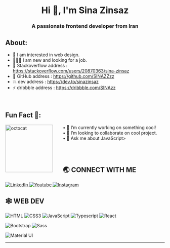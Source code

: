 
<!---
SINAZZzz/SINAZZzz is a ✨ special ✨ repository because its `README.md` (this file) appears on your GitHub profile.
You can click the Preview link to take a look at your changes.
--->

<h1 align="center">Hi 👋, I'm Sina Zinsaz</h1>
<h3 align="center">A passionate frontend developer from Iran</h3>

 ## About:
- 👀 I am interested in web design.
- 👩🏾‍💻 I am new and looking for a job.
- 🌝 Stackoverflow address : https://stackoverflow.com/users/20870363/sina-zinsaz
- 🌼 GitHub address : https://github.com/SINAZZzz
- 💥 dev address : https://dev.to/sinazinsaz
- ⚡️ dribbble address : https://dribbble.com/SINAzz

<br />

## Fun Fact 🎈:

<!-- <img align="left" height="150" src="https://raw.githubusercontent.com/hicodersofficial/images/main/giphy%20(2).gif" style="margin-right: 2rem;"> -->
<img align="left" height="150" src="https://user-images.githubusercontent.com/69384657/179312151-fdabe3af-823f-41ab-a6d4-17a72af4e9e8.png" alt="octocat" style="margin-right: 2rem;" />


• 🔭 I’m currently working on something cool! <br />
• 👯 I’m looking to collaborate on cool project. <br />
• 💬 Ask me about JavaScript><br/>
</span>

<br />
<br />

## 🌏 **CONNECT WITH ME**

<a  href="[https://www.linkedin.com/company/hi-coders/](https://www.linkedin.com/in/sina-zinsaz-a71061244/)">
    <img src="https://img.shields.io/badge/LinkedIn-0077B5?style=for-the-badge&logo=linkedin&logoColor=white" title="LinkedIn"  alt="LinkedIn"/> <a href="https://www.youtube.com/@sinarage"> 
    <img src="https://img.shields.io/badge/YouTube-FF0000?style=for-the-badge&logo=youtube&logoColor=white" title="Youtube"  alt="Youtube"/>
</a>

<a href="[https://www.instagram.com/hi.coders](https://www.instagram.com/sina_rage/)"> 
    <img src="https://img.shields.io/badge/Instagram-E4405F?style=for-the-badge&logo=instagram&logoColor=white" title="Instagram"  alt="Instagram"/>
</a>


</a>
<!-- <a href="https://discord.gg/TTsSYUJzDa"> 
    <img src="https://img.shields.io/badge/Discord-7289DA?style=for-the-badge&logo=discord&logoColor=white" title="Discord"  alt="Discord"/>
</a> -->
<!-- <a href="https://codepen.io/hicoders"> 
    <img src="https://img.shields.io/badge/Codepen-000000?style=for-the-badge&logo=codepen&logoColor=white" title="Codepen"  alt="Codepen"/>
</a> -->
<br /> 

 ## 🕸️ **WEB DEV**

![HTML](https://img.shields.io/badge/HTML5-E34F26?style=for-the-badge&logo=html5&logoColor=white "HTML")
![CSS3](https://img.shields.io/badge/CSS3-1572B6?style=for-the-badge&logo=css3&logoColor=white "CSS")
![JavaScript](https://img.shields.io/badge/JavaScript-F7DF1E?style=for-the-badge&logo=javascript&logoColor=black "JavaScript")
![Typescript](https://img.shields.io/badge/TypeScript-007ACC?style=for-the-badge&logo=typescript&logoColor=white "Typescript")
![React](https://img.shields.io/badge/React-20232A?style=for-the-badge&logo=react&logoColor=61DAFB "React")
<!--[![Next JS](https://img.shields.io/badge/Next-black?style=for-the-badge&logo=next.js&logoColor=white "Next.js")]-->
![Bootstrap](https://img.shields.io/badge/Bootstrap-563D7C?style=for-the-badge&logo=bootstrap&logoColor=white "Bootstrap")
![Sass](https://img.shields.io/badge/Sass-CC6699?style=for-the-badge&logo=sass&logoColor=white "SASS")
<!--[![PHP](https://img.shields.io/badge/PHP-777BB4?style=for-the-badge&logo=php&logoColor=white "PHP")]-->
<!--[![JQuery](https://img.shields.io/badge/jQuery-0769AD?style=for-the-badge&logo=jquery&logoColor=white "JQuery")]-->
![Material UI](https://img.shields.io/badge/Material--UI-%230081CB.svg?style=for-the-badge&logo=mui&logoColor=white "Material UI")
<!--[![Socket.io-client](https://img.shields.io/badge/Socket.io--client-black?style=for-the-badge&logo=socket.io&badgeColor=**010101** "Socket.io-client")]-->

<!-- [![ESLint](https://img.shields.io/badge/ESLint-4B3263?style=for-the-badge&logo=eslint&logoColor=white)][repo] -->
<!-- [![Angular](https://img.shields.io/badge/Angular-DD0031?style=for-the-badge&logo=angular&logoColor=white "Angular")][repo] -->
<!-- [![Styled Components](https://img.shields.io/badge/styled--components-DB7093?style=for-the-badge&logo=styled-components&logoColor=white "Styled-Components")][repo] -->
<!-- [![](https://img.shields.io/badge/React_Router-CA4245?style=for-the-badge&logo=react-router&logoColor=white "React Router")][repo] -->
<!-- [![Tailwind](https://img.shields.io/badge/Tailwind_CSS-38B2AC?style=for-the-badge&logo=tailwind-css&logoColor=white "Tailwind")][repo] -->
<!-- [![Webpack](https://img.shields.io/badge/webpack-%238DD6F9.svg?style=for-the-badge&logo=webpack&logoColor=black "Webpack")][repo] -->
<!-- [![Three.js](https://img.shields.io/badge/threejs-black?style=for-the-badge&logo=three.js&logoColor=white "Three.js")][repo] -->

<!-- ## 📱 **MOBILE DEV**

[![Flutter](https://img.shields.io/badge/Flutter-02569B?style=for-the-badge&logo=flutter&logoColor=white "Flutter")][repo]
[![React Native](https://img.shields.io/badge/React_Native-20232A?style=for-the-badge&logo=react&logoColor=61DAFB "React Native")][repo]
 -->
<!-- [![Android](https://img.shields.io/badge/Android-3DDC84?style=for-the-badge&logo=android&logoColor=white "Android")][repo] -->
<!-- [![Swift](https://img.shields.io/badge/swift-F54A2A?style=for-the-badge&logo=swift&logoColor=white)][repo] -->

<!-- ## 🍧 **DESIGN TOOLS**

[![Figma](https://img.shields.io/badge/figma-%23F24E1E.svg?style=for-the-badge&logo=figma&logoColor=white "Figma")][repo]
[![Adobe XD](https://img.shields.io/badge/Adobe%20XD-470137?style=for-the-badge&logo=Adobe%20XD&logoColor=#FF61F6 "XD")][repo]
[![Adobe Photoshop](https://img.shields.io/badge/adobe%20photoshop-%2331A8FF.svg?style=for-the-badge&logo=adobe%20photoshop&logoColor=white)][repo]

## ⚙️ **BACKEND DEV**

[![](https://img.shields.io/badge/Node.js-43853D?style=for-the-badge&logo=node.js&logoColor=white "Nodejs")][repo]
[![Express js](https://img.shields.io/badge/Express.js-404D59?style=for-the-badge "Express js")][repo]
[![Socket.io](https://img.shields.io/badge/Socket.io-black?style=for-the-badge&logo=socket.io&badgeColor=010101 "Socket.io")][repo]
[![PHP](https://img.shields.io/badge/PHP-777BB4?style=for-the-badge&logo=php&logoColor=white "PHP")][repo]
[![Firebase](https://img.shields.io/badge/firebase-%23039BE5.svg?style=for-the-badge&logo=firebase "Firebase")][repo]
[![Python](https://img.shields.io/badge/python-3670A0?style=for-the-badge&logo=python&logoColor=ffdd54 "Python")][repo]
[![](https://img.shields.io/badge/Flask-000000?style=for-the-badge&logo=flask&logoColor=white)][repo]
 -->
<!-- [![Go](https://img.shields.io/badge/go-%2300ADD8.svg?style=for-the-badge&logo=go&logoColor=white "GO Lang")][repo] -->

<!-- ## 📅 **DATABASES**

[![Mongodb](https://img.shields.io/badge/MongoDB-4EA94B?style=for-the-badge&logo=mongodb&logoColor=white "Mongodb")][repo]
[![Redis](https://img.shields.io/badge/redis-%23DD0031.svg?style=for-the-badge&logo=redis&logoColor=white "Redis")][repo]
[![MySql](https://img.shields.io/badge/MySQL-00000F?style=for-the-badge&logo=mysql&logoColor=white "MySql")][repo]
[![SQLLite](https://img.shields.io/badge/SQLite-07405E?style=for-the-badge&logo=sqlite&logoColor=white "SQLLite")][repo]
 -->
<!-- [![Postgresql](https://img.shields.io/badge/PostgreSQL-316192?style=for-the-badge&logo=postgresql&logoColor=white "Postgresql")][repo] -->
<!-- 
## 🎯 **PROGRAMMING LANGUAGES**

[![Dart](https://img.shields.io/badge/dart-%230175C2.svg?style=for-the-badge&logo=dart&logoColor=white "Dart")][repo]
[![C++](https://img.shields.io/badge/c++-%2300599C.svg?style=for-the-badge&logo=c%2B%2B&logoColor=white "C++")][repo]
[![C#](https://img.shields.io/badge/c%23-%23239120.svg?style=for-the-badge&logo=c-sharp&logoColor=white "C#")][repo]
 -->
<!-- [![Java](https://img.shields.io/badge/java-%23ED8B00.svg?style=for-the-badge&logo=java&logoColor=white "Java")][repo] -->
<!-- 
## 🛠️ **DEVOPS TOOLS**

[![Git](https://img.shields.io/badge/git-%23F05033.svg?style=for-the-badge&logo=git&logoColor=white "Git")][repo]
[![GitHub](https://img.shields.io/badge/github-%23121011.svg?style=for-the-badge&logo=github&logoColor=white "GitHub")][repo]
[![Docker](https://img.shields.io/badge/docker-%230db7ed.svg?style=for-the-badge&logo=docker&logoColor=white)][repo]
[![Apache](https://img.shields.io/badge/apache-%23D42029.svg?style=for-the-badge&logo=apache&logoColor=white "Apache")][repo]
[![Nginx](https://img.shields.io/badge/nginx-%23009639.svg?style=for-the-badge&logo=nginx&logoColor=white "Nginx")][repo]
[![NPM](https://img.shields.io/badge/NPM-%23000000.svg?style=for-the-badge&logo=npm&logoColor=white "Npm")][repo]
[![Postman](https://img.shields.io/badge/Postman-FF6C37?style=for-the-badge&logo=postman&logoColor=white "Postman")][repo]
[![Insomnia](https://img.shields.io/badge/Insomnia-black?style=for-the-badge&logo=insomnia&logoColor=5849BE "Insomnia")][repo]
[![Shell Scripts](https://img.shields.io/badge/Shell_Script-121011?style=for-the-badge&logo=gnu-bash&logoColor=white)][repo]
[![Linux](https://img.shields.io/badge/Linux-FCC624?style=for-the-badge&logo=linux&logoColor=black "Linux")][repo] -->

<!-- [![Gradle](https://img.shields.io/badge/Gradle-02303A.svg?style=for-the-badge&logo=Gradle&logoColor=white "Gradle")][repo] -->

<!-- ## ☁️ **CLOUDS**

[![Google Cloud](https://img.shields.io/badge/GoogleCloud-%234285F4.svg?style=for-the-badge&logo=google-cloud&logoColor=white "Google Cloud")][repo]
[![AWS](https://img.shields.io/badge/Amazon-_AWS-FF9900?style=for-the-badge&logo=amazon-aws&logoColor=white "AWS")][repo]
[![Heroku](https://img.shields.io/badge/heroku-%23430098.svg?style=for-the-badge&logo=heroku&logoColor=white "Heroku")][repo]
[![Netlify](https://img.shields.io/badge/netlify-%23000000.svg?style=for-the-badge&logo=netlify&logoColor=#00C7B7 "Netlify")][repo]
[![Vercel](https://img.shields.io/badge/vercel-%23000000.svg?style=for-the-badge&logo=vercel&logoColor=white "Vercel")][repo]
[![Firebase](https://img.shields.io/badge/firebase-%23039BE5.svg?style=for-the-badge&logo=firebase "Firebase")][repo]

## 📄 **CODE EDITOR & IDES** -->

<!-- [![Visual Studio Code](https://img.shields.io/badge/VS%20Code-0078d7.svg?style=for-the-badge&logo=visual-studio-code&logoColor=white "Visual Studio Code")][repo]
[![Visual Studio Code](https://img.shields.io/badge/VS%20Code%20Insider-24bfa5.svg?style=for-the-badge&logo=visual-studio-code&logoColor=white "Visual Studio Code")][repo]
[![Sublime Text](https://img.shields.io/badge/sublime_text-%23575757.svg?style=for-the-badge&logo=sublime-text&logoColor=important "Sublime Text")][repo]
[![Vim](https://img.shields.io/badge/VIM-%2311AB00.svg?style=for-the-badge&logo=vim&logoColor=white)][repo]
[![Android Studio](https://img.shields.io/badge/Android%20Studio-3DDC84.svg?style=for-the-badge&logo=android-studio&logoColor=white)][repo]
[![Jupyter Notebook](https://img.shields.io/badge/jupyter-%23FA0F00.svg?style=for-the-badge&logo=jupyter&logoColor=white)][repo] -->

<!-- [![Visual Studio](https://img.shields.io/badge/Visual%20Studio-5C2D91.svg?style=for-the-badge&logo=visual-studio&logoColor=white "Visual Studio")][repo] -->
<!-- [![Xcode](https://img.shields.io/badge/Xcode-007ACC?style=for-the-badge&logo=Xcode&logoColor=white)][repo] -->

<!-- ## 🌐 **BROWSERS**

[![Google Chrome](https://img.shields.io/badge/Google%20Chrome-317cee?style=for-the-badge&logo=GoogleChrome&logoColor=white)][repo]
[![Brave](https://img.shields.io/badge/Brave-FB542B?style=for-the-badge&logo=Brave&logoColor=white "Brave")][repo]
![Firefox](https://img.shields.io/badge/Firefox-FF7139?style=for-the-badge&logo=Firefox-Browser&logoColor=white)
![Edge](https://img.shields.io/badge/Edge-0078D7?style=for-the-badge&logo=Microsoft-edge&logoColor=white) -->

<!-- ![Safari](https://img.shields.io/badge/Safari-000000?style=for-the-badge&logo=Safari&logoColor=white) -->

<!-- ## ⭕ **OPERATING SYSTEMS**

![Windows](https://img.shields.io/badge/Windows-0078D6?style=for-the-badge&logo=windows&logoColor=white)
![Ubuntu](https://img.shields.io/badge/Ubuntu-E95420?style=for-the-badge&logo=ubuntu&logoColor=white)
![Kali](https://img.shields.io/badge/Kali-268BEE?style=for-the-badge&logo=kalilinux&logoColor=white)
![Cent OS](https://img.shields.io/badge/cent%20os-002260?style=for-the-badge&logo=centos&logoColor=F0F0F0)
![Android](https://img.shields.io/badge/Android-3DDC84?style=for-the-badge&logo=android&logoColor=white) -->

<!-- ![Mac OS](https://img.shields.io/badge/mac%20os-000000?style=for-the-badge&logo=macos&logoColor=F0F0F0) -->
<!-- ![IOS](https://img.shields.io/badge/iOS-000000?style=for-the-badge&logo=ios&logoColor=white) -->

<!-- ## ☃️ **MY LEARNING RESOURCES**

[![Stack Overflow](https://img.shields.io/badge/-Stackoverflow-FE7A16?style=for-the-badge&logo=stack-overflow&logoColor=white)][sof]
[![Medium](https://img.shields.io/badge/Medium-12100E?style=for-the-badge&logo=medium&logoColor=white)][medium]
[![MDN Web Docs](https://img.shields.io/badge/MDN_Web_Docs-black?style=for-the-badge&logo=mdnwebdocs&logoColor=white)][mdn]
[![](https://img.shields.io/badge/YouTube-FF0000?style=for-the-badge&logo=youtube&logoColor=white)][youtube]
[![DigitalOcean](https://img.shields.io/badge/DO_Community-%230167ff.svg?style=for-the-badge&logo=digitalOcean&logoColor=white)][doc]
[![FreeCodeCamp](https://img.shields.io/badge/Freecodecamp-%23123.svg?&style=for-the-badge&logo=freecodecamp&logoColor=green)][fcc]
[![GeeksForGeeks](https://img.shields.io/badge/GeeksforGeeks-gray?style=for-the-badge&logo=geeksforgeeks&logoColor=35914c)][gog]
[![Udemy](https://img.shields.io/badge/Udemy-A435F0?style=for-the-badge&logo=Udemy&logoColor=white)][udemy]
[![Quora](https://img.shields.io/badge/Quora-%23B92B27.svg?style=for-the-badge&logo=Quora&logoColor=white)][quora]
[![Google](https://img.shields.io/badge/google-4285F4?style=for-the-badge&logo=google&logoColor=white)][google]
[![](https://img.shields.io/badge/GitHub-100000?style=for-the-badge&logo=github&logoColor=white)][github]

[medium]: https://medium.com/
[github]: https://github.com/
[google]: https://www.google.com
[mdn]: https://developer.mozilla.org/en-US/
[wiki]: https://en.wikipedia.org/wiki/Main_Page
[quora]: https://www.quora.com/
[doc]: https://www.digitalocean.com/community
[youtube]: https://www.instagram.com/p/Cbe0bkdLhNr/
[udemy]: https://www.udemy.com/
[gog]: https://www.geeksforgeeks.org/
[fcc]: https://www.freecodecamp.org/
[sof]: https://stackoverflow.com/
[repo]: https://github.com/hicodersofficial?tab=repositories -->

<hr />




